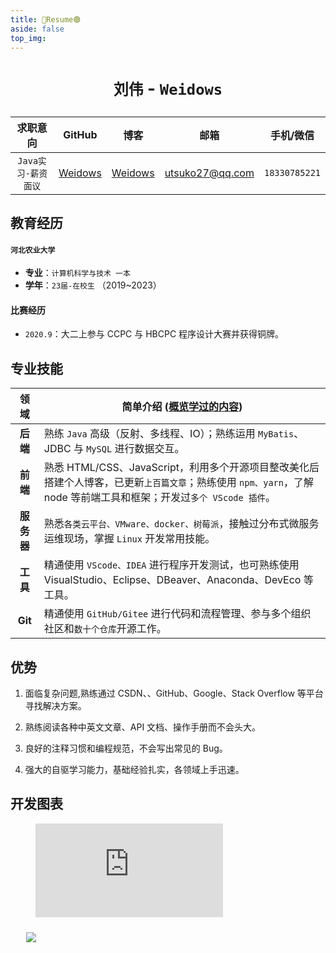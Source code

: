 ```yaml
---
title: 🔴Resume🟢
aside: false
top_img:
---
```


<!--
 * @Author: Weidows
 * @Date: 2020-08-25 19:14:35
 * @LastEditors: Weidows
 * @LastEditTime: 2021-06-27 13:42:34
 * @FilePath: \Weidowsd:\Game\Github\Blog-private\source\tags\resume.md
-->

<h1 align="center">

`刘伟` - `Weidows`

</h1>

<center>

|      求职意向       |                GitHub                 |                博客                 |      邮箱       |   手机/微信   |
| :-----------------: | :-----------------------------------: | :---------------------------------: | :-------------: | :-----------: |
| `Java实习-薪资面议` | [Weidows](https://github.com/Weidows) | [Weidows](https://weidows.gitee.io) | utsuko27@qq.com | `18330785221` |

</center>

<!-- <img src="https://i.loli.net/2021/06/01/DKsxk9fdXrG1MEH.jpg" alt="001" /> -->

## 教育经历

#### `河北农业大学`

- **专业**：`计算机科学与技术 一本`
- **学年**：`23届-在校生` （2019~2023）
<!-- - **外语能力**： -->

#### **比赛经历**

- `2020.9`：大二上参与 CCPC 与 HBCPC 程序设计大赛并获得铜牌。

## 专业技能

|    领域    | 简单介绍 ([概览学过的内容](https://weidows.github.io/post/others/LearnWay))                                                                                         |
| :--------: | ------------------------------------------------------------------------------------------------------------------------------------------------------------------- |
|  **后端**  | 熟练 `Java` 高级（反射、多线程、IO）；熟练运用 `MyBatis`、JDBC 与 `MySQL` 进行数据交互。                                                                            |
|  **前端**  | 熟悉 HTML/CSS、JavaScript，利用多个开源项目整改美化后搭建个人博客，已更新`上百篇文章`；熟练使用 `npm、yarn`，了解 node 等前端工具和框架；开发过`多个 VScode 插件`。 |
| **服务器** | 熟悉`各类云平台、VMware、docker、树莓派`，接触过分布式微服务运维现场，掌握 `Linux` 开发常用技能。                                                                   |
|  **工具**  | 精通使用 `VScode、IDEA` 进行程序开发测试，也可熟练使用 VisualStudio、Eclipse、DBeaver、Anaconda、DevEco 等工具。                                                    |
|  **Git**   | 精通使用 `GitHub/Gitee` 进行代码和流程管理、参与多个组织社区和`数十个仓库`开源工作。                                                                                |

<!-- ## 实习经历

- 暂无 -->

## 优势

1. 面临复杂问题,熟练通过 CSDN、、GitHub、Google、Stack Overflow 等平台寻找解决方案。

2. 熟练阅读各种中英文文章、API 文档、操作手册而不会头大。

3. 良好的注释习惯和编程规范，不会写出常见的 Bug。

4. 强大的自驱学习能力，基础经验扎实，各领域上手迅速。

## 开发图表

<figure>
  <!-- <embed src="https://wakatime.com/share/@bd43b19c-e71d-4edd-a297-cc2989d16939/52e64048-9e55-4aae-8330-448dd1cd1ec0.svg"></embed> -->
  <embed src="https://wakatime.com/share/@bd43b19c-e71d-4edd-a297-cc2989d16939/eaaa34e5-e813-4c06-8793-5af9e53895f7.svg"></embed>
</figure>

<img
  loading="lazy"
  id="wakatime"
  class="pic loaded"
  src="https://github-readme-stats.vercel.app/api/wakatime?username=Weidows&amp;bg_color=222222&amp;text_color=DDD&amp;hide_border=true"
  style="margin-left: 5%; margin-top: 2%"
  onclick="window.open('https://wakatime.com/@Weidows','_blank')"
/>
